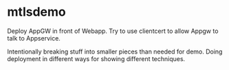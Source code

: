 # mtlsdemo

Deploy AppGW in front of Webapp. Try to use clientcert to allow Appgw to talk to Appservice.

Intentionally breaking stuff into smaller pieces than needed for demo. Doing deployment in different ways for showing different techniques.